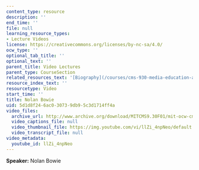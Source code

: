 ```yaml
---
content_type: resource
description: ''
end_time: ''
file: null
learning_resource_types:
- Lecture Videos
license: https://creativecommons.org/licenses/by-nc-sa/4.0/
ocw_type: ''
optional_tab_title: ''
optional_text: ''
parent_title: Video Lectures
parent_type: CourseSection
related_resources_text: '[Biography](/courses/cms-930-media-education-and-the-marketplace-fall-2001/video_galleries/video-lectures/biography#nb)'
resource_index_text: ''
resourcetype: Video
start_time: ''
title: Nolan Bowie
uid: 5d1d8f24-6ac0-3073-9db9-5c3d1714ff4a
video_files:
  archive_url: http://www.archive.org/download/MITCMS9.30F01/mit-ocw-cms930-bowie-03jul2003-220k.mp4
  video_captions_file: null
  video_thumbnail_file: https://img.youtube.com/vi/llZi_4npNeo/default.jpg
  video_transcript_file: null
video_metadata:
  youtube_id: llZi_4npNeo
---
```


**Speaker:** Nolan Bowie


